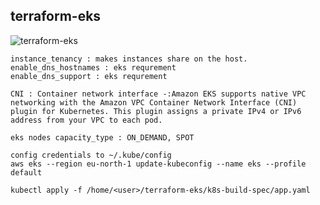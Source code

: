 ## terraform-eks
![terraform-eks](https://user-images.githubusercontent.com/44127516/170949279-49f4e4d1-a4f0-44f9-86c8-c5ffdf872226.jpg)

```
instance_tenancy : makes instances share on the host.
enable_dns_hostnames : eks requrement
enable_dns_support : eks requrement
```
```
CNI : Container network interface -:Amazon EKS supports native VPC networking with the Amazon VPC Container Network Interface (CNI) plugin for Kubernetes. This plugin assigns a private IPv4 or IPv6 address from your VPC to each pod.
```

```
eks nodes capacity_type : ON_DEMAND, SPOT
```

```
config credentials to ~/.kube/config
aws eks --region eu-north-1 update-kubeconfig --name eks --profile default
```

```
kubectl apply -f /home/<user>/terraform-eks/k8s-build-spec/app.yaml
```